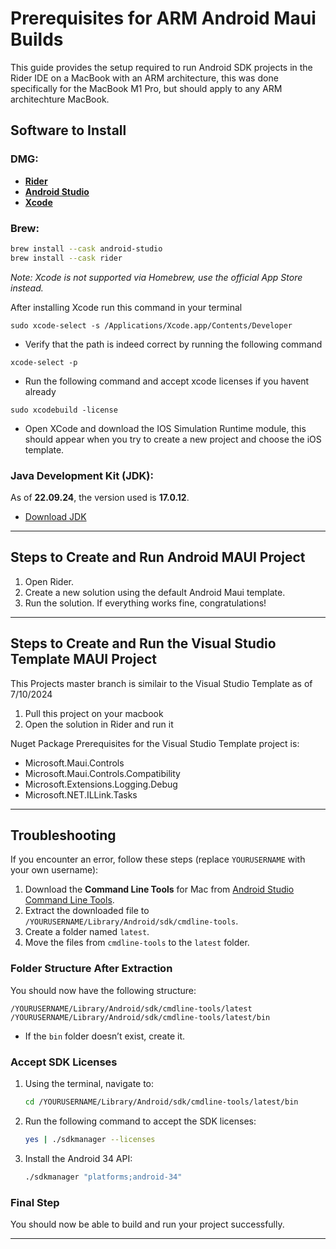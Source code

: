 
# Prerequisites for ARM Android Maui Builds

This guide provides the setup required to run Android SDK projects in the Rider IDE on a MacBook with an ARM architecture, this was done specifically for the MacBook M1 Pro, but should apply to any ARM architechture MacBook.

## Software to Install

### DMG:
- **[Rider](https://www.jetbrains.com/rider/download/#section=mac)**
- **[Android Studio](https://developer.android.com/studio/)**
- **[Xcode](https://apps.apple.com/us/app/xcode/id497799835?mt=12)**

### Brew:
```bash
brew install --cask android-studio
brew install --cask rider
```
*Note: Xcode is not supported via Homebrew, use the official App Store instead.*

After installing Xcode run this command in your terminal
```
sudo xcode-select -s /Applications/Xcode.app/Contents/Developer
```
- Verify that the path is indeed correct by running the following command
```
xcode-select -p
```
- Run the following command and accept xcode licenses if you havent already
```
sudo xcodebuild -license
```
- Open XCode and download the IOS Simulation Runtime module, this should appear when you try to create a new project and choose the iOS template.

### Java Development Kit (JDK):
As of **22.09.24**, the version used is **17.0.12**.
- [Download JDK](https://www.oracle.com/in/java/technologies/downloads/#java17)

---

## Steps to Create and Run Android MAUI Project

1. Open Rider.
2. Create a new solution using the default Android Maui template.
3. Run the solution. If everything works fine, congratulations!

---

## Steps to Create and Run the Visual Studio Template MAUI Project
This Projects master branch is similair to the Visual Studio Template as of 7/10/2024

1. Pull this project on your macbook
2. Open the solution in Rider and run it

Nuget Package Prerequisites for the Visual Studio Template project is:
- Microsoft.Maui.Controls
- Microsoft.Maui.Controls.Compatibility
- Microsoft.Extensions.Logging.Debug
- Microsoft.NET.ILLink.Tasks

---

## Troubleshooting

If you encounter an error, follow these steps (replace `YOURUSERNAME` with your own username):

1. Download the **Command Line Tools** for Mac from [Android Studio Command Line Tools](https://developer.android.com/studio/).
2. Extract the downloaded file to `/YOURUSERNAME/Library/Android/sdk/cmdline-tools`.
3. Create a folder named `latest`.
4. Move the files from `cmdline-tools` to the `latest` folder.

### Folder Structure After Extraction

You should now have the following structure:

```
/YOURUSERNAME/Library/Android/sdk/cmdline-tools/latest
/YOURUSERNAME/Library/Android/sdk/cmdline-tools/latest/bin
```

- If the `bin` folder doesn’t exist, create it.

### Accept SDK Licenses

1. Using the terminal, navigate to:

   ```bash
   cd /YOURUSERNAME/Library/Android/sdk/cmdline-tools/latest/bin
   ```

2. Run the following command to accept the SDK licenses:

   ```bash
   yes | ./sdkmanager --licenses
   ```

3. Install the Android 34 API:

   ```bash
   ./sdkmanager "platforms;android-34"
   ```

### Final Step
You should now be able to build and run your project successfully.

---

